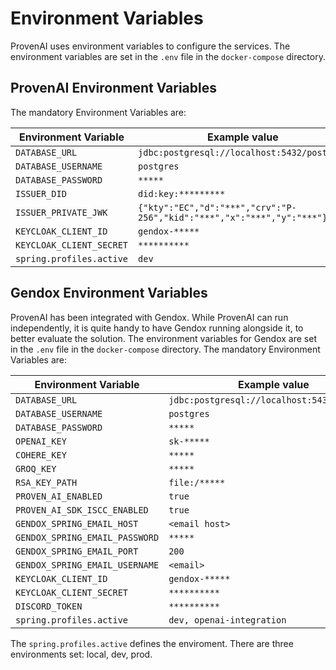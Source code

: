 
# Environment Variables

ProvenAI uses environment variables to configure the services. The environment variables are set in the `.env` file in the `docker-compose` directory.

## ProvenAI Environment Variables
The mandatory Environment Variables are:

| Environment Variable      | Example value                                              |
|--------------------------|------------------------------------------------------------|
| `DATABASE_URL`            | `jdbc:postgresql://localhost:5432/postgres`                |
| `DATABASE_USERNAME`       | `postgres`                                                 |
| `DATABASE_PASSWORD`       | `*****`                                                    |
| `ISSUER_DID`              | `did:key:*********`                                        |
| `ISSUER_PRIVATE_JWK`      | `{"kty":"EC","d":"***","crv":"P-256","kid":"***","x":"***","y":"***"}` |
| `KEYCLOAK_CLIENT_ID`      | `gendox-*****`                                             |
| `KEYCLOAK_CLIENT_SECRET`  | `**********`                                               |
| `spring.profiles.active`  | `dev`                                                    |



## Gendox Environment Variables

ProvenAI has been integrated with Gendox. While ProvenAI can run independently, it is quite handy to have Gendox running alongside it, to better evaluate the solution. 
The environment variables for Gendox are set in the `.env` file in the `docker-compose` directory.
The mandatory Environment Variables are:

| Environment Variable      | Example value                                              |
|--------------------------|------------------------------------------------------------|
| `DATABASE_URL`            | `jdbc:postgresql://localhost:5432/postgres`                |
| `DATABASE_USERNAME`       | `postgres`                                                 |
| `DATABASE_PASSWORD`       | `*****`                                                    |
| `OPENAI_KEY`              | `sk-*****`                                                 |
| `COHERE_KEY`              | `*****`                                                    |
| `GROQ_KEY`                | `*****`                                                    |
| `RSA_KEY_PATH`            | `file:/*****`                                              |
| `PROVEN_AI_ENABLED`       | `true`                                                    |
| `PROVEN_AI_SDK_ISCC_ENABLED`            | `true`                |
| `GENDOX_SPRING_EMAIL_HOST`       | `<email host>`                                                 |
| `GENDOX_SPRING_EMAIL_PASSWORD` | `*****`                                                    |
| `GENDOX_SPRING_EMAIL_PORT`     | `200`                                        |
| `GENDOX_SPRING_EMAIL_USERNAME`      | `<email>` |
| `KEYCLOAK_CLIENT_ID`      | `gendox-*****`                                             |
| `KEYCLOAK_CLIENT_SECRET`  | `**********`                                               |
| `DISCORD_TOKEN`           | `**********`                                                    |
| `spring.profiles.active`  | `dev, openai-integration`                                                    |

The `spring.profiles.active` defines the enviroment. There are three environments set: local, dev, prod.

